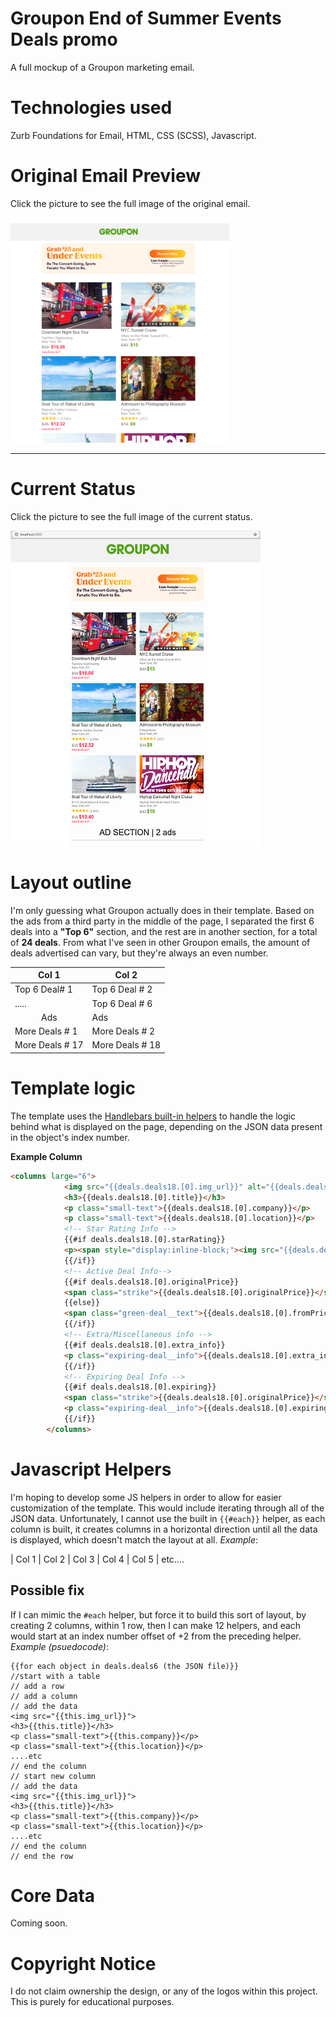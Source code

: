 # Groupon End of Summer Events Deals promo
A full mockup of a Groupon marketing email. 

# Technologies used
Zurb Foundations for Email, HTML, CSS (SCSS), Javascript.

# Original Email Preview
Click the picture to see the full image of the original email.

<a href="./screenshot/screenshot-full-email.png"><img src="./screenshot/screenshot-preview.png" style="width:350px;"></a>

---
# Current Status
Click the picture to see the full image of the current status. 

<a href="./screenshot/current_aug28.png"><img src="./screenshot/current_aug28_thumb.png"></a>

# Layout outline
I'm only guessing what Groupon actually does in their template. Based on the ads from a third party in the middle of the page, I separated the first 6 deals into a **"Top 6"** section, and the rest are in another section, for a total of **24 deals**. From what I've seen in other Groupon emails, the amount of deals advertised can vary, but they're always an even number.


| Col 1  | Col 2  |
|---|---|
|Top 6 Deal# 1  | Top 6 Deal # 2|
|.....  | Top 6 Deal # 6|
|   <center>Ads<center>   | Ads | 
| More Deals # 1 | More Deals # 2 |
| More Deals # 17 | More Deals # 18 |


# Template logic
The template uses the [Handlebars built-in helpers](https://handlebarsjs.com/guide/builtin-helpers.html) to handle the logic behind what is displayed on the page, depending on the JSON data present in the object's index number. 

**Example Column**
```html
<columns large="6">
            <img src="{{deals.deals18.[0].img_url}}" alt="{{deals.deals18.[0].title}}">
            <h3>{{deals.deals18.[0].title}}</h3>
            <p class="small-text">{{deals.deals18.[0].company}}</p>
            <p class="small-text">{{deals.deals18.[0].location}}</p>
            <!-- Star Rating Info -->
            {{#if deals.deals18.[0].starRating}}
            <p><span style="display:inline-block;"><img src="{{deals.deals18.[0].ratingsInfo.starsImgUrl}}" class="stars"></span><span class="small-text" style="display:inline-block;">({{deals.deals18.[0].ratingsInfo.number_reviews}})</span></p>
            {{/if}}
            <!-- Active Deal Info-->
            {{#if deals.deals18.[0].originalPrice}}
            <span class="strike">{{deals.deals18.[0].originalPrice}}</span><span class="green-deal__text">{{deals.deals18.[0].dealPrice}}</span>
            {{else}}
            <span class="green-deal__text">{{deals.deals18.[0].fromPrice}}</span>
            {{/if}}
            <!-- Extra/Miscellaneous info -->
            {{#if deals.deals18.[0].extra_info}}
            <p class="expiring-deal__info">{{deals.deals18.[0].extra_info}}</p>
            {{/if}}
            <!-- Expiring Deal Info -->
            {{#if deals.deals18.[0].expiring}}
            <span class="strike">{{deals.deals18.[0].originalPrice}}</span><span class="expiring-price-number">{{deals.deals18.[0].dealPrice}}</span>
            <p class="expiring-deal__info">{{deals.deals18.[0].expiring_info.saleEndInfo}}</p>
            {{/if}}
        </columns>
```

# Javascript Helpers
I'm hoping to develop some JS helpers in order to allow for easier customization of the template. This would include iterating through all of the JSON data. Unfortunately, I cannot use the built in `{{#each}}` helper, as each column is built, it creates columns in a horizontal direction until all the data is displayed, which doesn't match the layout at all.
*Example*:

| Col 1  | Col 2  | Col 3 | Col 4 | Col 5 | etc....


## Possible fix
If I can mimic the `#each` helper, but force it to build this sort of layout, by creating 2 columns, within 1 row, then I can make 12 helpers, and each would start at an index number offset of +2 from the preceding helper.
*Example (psuedocode)*: 
```
{{for each object in deals.deals6 (the JSON file)}}
//start with a table
// add a row
// add a column
// add the data
<img src="{{this.img_url}}">
<h3>{{this.title}}</h3>
<p class="small-text">{{this.company}}</p>
<p class="small-text">{{this.location}}</p>
....etc
// end the column
// start new column
// add the data
<img src="{{this.img_url}}">
<h3>{{this.title}}</h3>
<p class="small-text">{{this.company}}</p>
<p class="small-text">{{this.location}}</p>
....etc
// end the column
// end the row

```

# Core Data
Coming soon.

# Copyright Notice
I do not claim ownership the design, or any of the logos within this project. This is purely for educational purposes.
